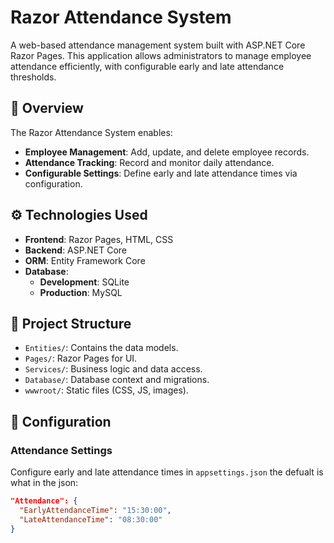 # Razor Attendance System

A web-based attendance management system built with ASP.NET Core Razor Pages. This application allows administrators to manage employee attendance efficiently, with configurable early and late attendance thresholds.

## 📝 Overview

The Razor Attendance System enables:

- **Employee Management**: Add, update, and delete employee records.
- **Attendance Tracking**: Record and monitor daily attendance.
- **Configurable Settings**: Define early and late attendance times via configuration.

## ⚙️ Technologies Used

- **Frontend**: Razor Pages, HTML, CSS
- **Backend**: ASP.NET Core
- **ORM**: Entity Framework Core
- **Database**:
  - **Development**: SQLite
  - **Production**: MySQL

## 📂 Project Structure

- `Entities/`: Contains the data models.
- `Pages/`: Razor Pages for UI.
- `Services/`: Business logic and data access.
- `Database/`: Database context and migrations.
- `wwwroot/`: Static files (CSS, JS, images).

## 🔧 Configuration

### Attendance Settings

Configure early and late attendance times in `appsettings.json` the defualt is what in the json:

```json
"Attendance": {
  "EarlyAttendanceTime": "15:30:00",
  "LateAttendanceTime": "08:30:00"
}
